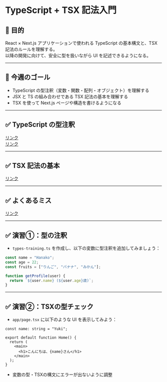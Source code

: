 # TypeScript + TSX 記法入門

## 🎯 目的

React × Next.js アプリケーションで使われる TypeScript の基本構文と、TSX 記法のルールを理解する。  
以降の開発に向けて、安全に型を扱いながら UI を記述できるようになる。

---

## 🎯 今週のゴール

- TypeScript の型注釈（変数・関数・配列・オブジェクト）を理解する
- JSX と TS の組み合わせである TSX 記法の基本を理解する
- TSX を使って Next.js ページや構造を書けるようになる

---

## ✅ TypeScript の型注釈

[リンク](変数・配列・オブジェクトの型注釈.md)  
[リンク](関数の型定義.md)  

---

## ✅ TSX 記法の基本

[リンク](TSX構文の注意点（JSXとの違い）.md)  

---

## ✅ よくあるミス

[リンク](よくあるエラーとその原因.md)  

---

## ✅ 演習①：型の注釈

- `types-training.ts` を作成し、以下の変数に型注釈を追加してみましょう：

```ts
const name = "Hanako";
const age = 22;
const fruits = ["りんご", "バナナ", "みかん"];

function getProfile(user) {
  return `${user.name} (${user.age}歳)`;
}
```

---

## ✅ 演習②：TSXの型チェック

- `app/page.tsx` に以下のような UI を表示してみよう：

```tsx
const name: string = "Yuki";

export default function Home() {
  return (
    <main>
      <h1>こんにちは、{name}さん</h1>
    </main>
  );
}
```

- 変数の型・TSXの構文にエラーが出ないように調整


<!-- 課題を提出する際、プルリクエストに以下を貼り付けてください

## 📊 評価チェックリスト（TypeScriptとTSX）

※ 各観点ごとにチェック数を数え、下記ルールで点数化  
（チェック数 0個=0点 / 1個=1点 / 2個=3点 / 3個以上=5点）

---

### 🎯 成果物（アウトプットの完成度）

- [ ] 型注釈を用いて変数・関数・配列・オブジェクトを定義している
- [ ] TSXファイル内で基本的な構造（タグ・変数展開など）を正しく記述している
- [ ] propsに型を付けて受け渡しができている
- [ ] コンパイルエラーなく、画面表示や簡単な動作が確認できている

---

### 📚 知識理解（仕組みや構文の理解）

- [ ] TypeScriptで「文字」や「数字」などに型をつける意味がわかる（例：`let name: string`）
- [ ] 変数や関数に型を書く方法がわかる（例：`function add(a: number, b: number)`）
- [ ] 配列やオブジェクトに型を書く例を1つ以上使えた（例：`string[]`, `{ name: string; age: number }`）
- [ ] `.tsx`ファイルではタグの中にも型が必要になることを知っている

---

### 💬 説明力（なぜその実装をしたか）

- [ ] なぜその型注釈や定義が必要だったのかを説明できる
- [ ] propsの型定義に対して設計意図が説明できる
- [ ] TSX内での式展開や構造について自分の言葉で説明できる
- [ ] エラー対応時にどのような理解をして修正したか説明できる

---

### 🔧 自己修正（修正・改善の自走力）

- [ ] 型エラーに対して自力で調査・修正できている
- [ ] 明示的な型指定を通して予防的な実装ができている
- [ ] 表示や型周りの問題点を先回りして対応している
- [ ] 型定義の整理・共通化など、自ら改善に取り組んでいる

---

📝 評価観点ごとのチェック数を数え、以下のように点数に換算してください：

| チェック数 | 点数 |
|------------|------|
| 0個        | 0点  |
| 1個        | 1点  |
| 2個        | 3点  |
| 3〜4個     | 5点  |

-->